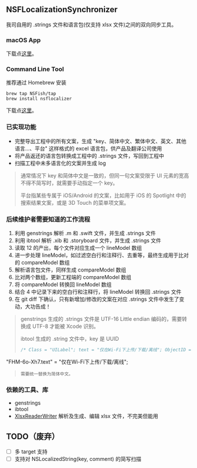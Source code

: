 ## NSFLocalizationSynchronizer

我司自用的 .strings 文件和语言包(仅支持 xlsx 文件)之间的双向同步工具。
### macOS App 
下载点[这里](https://github.com/NSFish/NSFLocalizationSynchronizer/releases/download/1.0/NSFLocalizationSynchronizer.app.zip)。

### Command Line Tool 
推荐通过 Homebrew 安装
```shell
brew tap NSFish/tap
brew install nsflocalizer
```

下载点[这里](https://github.com/NSFish/NSFLocalizationSynchronizer/releases/download/1.0/NSFLocalizerCLI)。

### 已实现功能
- 完整导出工程中的所有文案，生成 "key、简体中文、繁体中文、英文、其他语言...、平台" 这样格式的 excel 语言包，供产品及翻译公司使用
- 将产品返还的语言包转换成工程中的 .strings 文件，写回到工程中
- 扫描工程中未多语言化的文案并生成 log

>通常情况下 key 和简体中文是一致的，但同一句文案受限于 UI 元素的宽高不得不简写时，就需要手动指定一个 key。
>
> 平台指某些专属于 iOS/Android 的文案，比如用于 iOS 的 Spotlight 中的搜索结果文案，或是 3D Touch 的菜单项文案。

### 后续维护者需要知道的工作流程
1. 利用 genstrings 解析 .m 和 .swift 文件，并生成 .strings 文件
2. 利用 ibtool 解析 .xib 和 .storyboard 文件，并生成 .strings 文件
3. 读取 12 的产出，每个文件对应生成一个 lineModel 数组
4. 进一步处理 lineModel，如过滤空白行和注释行、去重等，最终生成用于比对的 compareModel 数组
5. 解析语言包文件，同样生成 compareModel 数组
6. 比对两个数组，更新工程端的 compareModel 数组
7. 将 compareModel 转换回 lineModel 数组
8. 结合 4 中记录下来的空白行和注释行，将 lineModel 转换回 .strings 文件
9. 在 git diff 下确认，只有新增加/修改的文案在对应 .strings 文件中发生了变动，大功告成！

>genstrings 生成的 .strings 文件是 UTF-16 Little endian 编码的，需要转换成 UTF-8 才能被 Xcode 识别。
>
>ibtool 生成的 .string 文件中，key 是 UUID
>```C
>/* Class = "UILabel"; text = "仅在Wi-Fi下上传/下载/离线"; ObjectID = "FHM-6o-Xh7"; */
"FHM-6o-Xh7.text" = "仅在Wi-Fi下上传/下载/离线";
>```
>需要统一替换为简体中文。

### 依赖的工具、库
- genstrings
- ibtool
- [XlsxReaderWriter](https://github.com/NSFish/XlsxReaderWriter)
解析及生成、编辑 xlsx 文件，不完美但能用

## TODO（废弃）
- [ ] 多 target 支持
- [ ] 支持对 NSLocalizedString(key, comment) 的简写扫描
